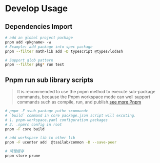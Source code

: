 # Develop Usage


## Dependencies Import

```bash
# add an global project package
pnpm add <pkgname> -w
# Example: add package into spec package
pnpm --filter math-lib add -D typescript @types/lodash

# Support glob pattern
pnpm --filter pkg* run test
```

## Pnpm run sub library scripts

> It is recommended to use the pnpm method to execute sub-package commands, because the Pnpm workspace mode can well support commands such as compile, run, and publish.[see more Pnpm](https://pnpm.io/workspaces)

```bash
# pnpm -F <sub-package-path> <command>
# `build` command in core package.json script will excuting.
# 1. pnpm-workspace.yaml configuration packages 
# 2. .npmrc config in root
pnpm -F core build 

# add workspace lib to other lib
pnpm -F ucenter add  @tsailab/common -D --save-peer

# 清理缓存
pnpm store prune
```
